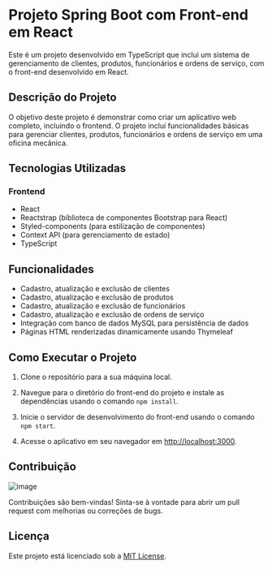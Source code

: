 # Projeto Spring Boot com Front-end em React

Este é um projeto desenvolvido em TypeScript que inclui um sistema de gerenciamento de clientes, produtos, funcionários e ordens de serviço, com o front-end desenvolvido em React.

## Descrição do Projeto

O objetivo deste projeto é demonstrar como criar um aplicativo web completo, incluindo o frontend. O projeto inclui funcionalidades básicas para gerenciar clientes, produtos, funcionários e ordens de serviço em uma oficina mecânica.

## Tecnologias Utilizadas

### Frontend
- React
- Reactstrap (biblioteca de componentes Bootstrap para React)
- Styled-components (para estilização de componentes)
- Context API (para gerenciamento de estado)
- TypeScript

## Funcionalidades

- Cadastro, atualização e exclusão de clientes
- Cadastro, atualização e exclusão de produtos
- Cadastro, atualização e exclusão de funcionários
- Cadastro, atualização e exclusão de ordens de serviço
- Integração com banco de dados MySQL para persistência de dados
- Páginas HTML renderizadas dinamicamente usando Thymeleaf

## Como Executar o Projeto

1. Clone o repositório para a sua máquina local.

2. Navegue para o diretório do front-end do projeto e instale as dependências usando o comando `npm install`.

3. Inicie o servidor de desenvolvimento do front-end usando o comando `npm start`.

4. Acesse o aplicativo em seu navegador em [http://localhost:3000](http://localhost:3000).

## Contribuição
![image](https://github.com/cristofermorera/oficina-mecanica-typescript/assets/63756969/d8b2b889-9ca4-42be-8f74-5767bfe40f86)


Contribuições são bem-vindas! Sinta-se à vontade para abrir um pull request com melhorias ou correções de bugs.

## Licença

Este projeto está licenciado sob a [MIT License](LICENSE).
